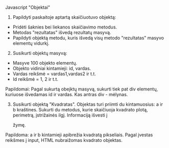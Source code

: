 Javascript "Objektai"

 

1. Papildyti paskaitoje aptartą skaičiuotuvo objektą:
* Pridėti šaknies bei liekanos skaičiavimo metodus.
* Metodas "rezultatas" išvedą rezultatų masyvą.
* Papildyti objektą metodu, kuris išvedą visų metodo "rezultatas" masyvo elementų vidurkį.

 

2. Susikurti objektų masyvą:
* Masyve 100 objekto elementų.
* Objekto vidiniai kintamieji: id, vardas.
* Vardas reikšmė = vardas1,vardas2 ir t.t.  
* Id reikšmė = 1, 2 ir t.t.

 

Papildomai:
Pagal sukurtą obejktų masyvą, sukurti tiek pat div elementų, kuriuose išvedamas id ir vardas. Kas antras div - mėlynas.

 

3. Susikurti objektą "Kvadratas".
Objektas turi priimti du kintamuosius: a ir b kraštines.
Sukurti du metodus, kurie skaičiuoja kvadrato plotą, perimetrą, įstrižainės ilgį.
Informaciją išvesti į <p> žymę.

 

Papildoma: a ir b kintamieji apibrežia kvadratą pikseliais. Pagal įvestas reikšmes į input, HTML nubraižomas kvadrato objektas.    